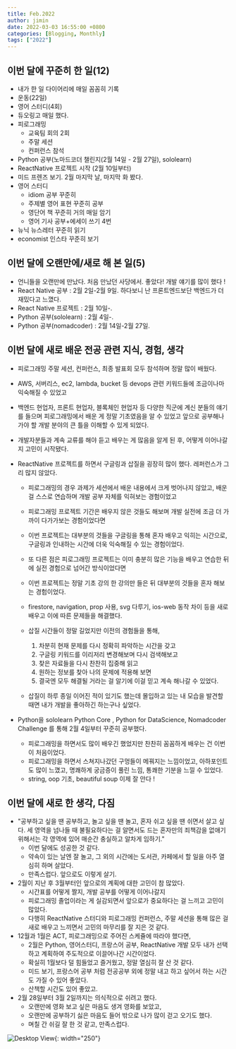 ```yaml
---
title: Feb.2022
author: jimin
date: 2022-03-03 16:55:00 +0800 
categories: [Blogging, Monthly]
tags: ["2022"]
---
```



## 이번 달에 꾸준히 한 일(12)

- 내가 한 일 다이어리에 매일 꼼꼼히 기록
- 운동(22일)
- 영어 스터디(4회)
- 듀오링고 매일 했다.
- 피로그래밍
    - 교육팀 회의 2회
    - 주말 세션
    - 컨퍼런스 참석
- Python 공부(노마드코더 챌린지(2월 14일 - 2월 27일), sololearn)
- ReactNative 프로젝트 시작 (2월 10일부터)
- 미드 프렌즈 보기. 2월 마지막 날, 마지막 화 봤다.
- 영어 스터디
    - idiom 공부 꾸준히
    - 주제별 영어 표현 꾸준히 공부
    - 영단어 책 꾸준히 거의 매일 암기
    - 영어 기사 공부+에세이 쓰기 4번
- 뉴닉 뉴스레터 꾸준히 읽기
- economist 인스타 꾸준히 보기


## 이번 달에 오랜만에/새로 해 본 일(5)

- 언니들을 오랜만에 만났다. 처음 만났던 사당에서. 좋았다! 개발 얘기를 많이 했다 !
- React Native 공부 : 2월 2일-2월 9일. 하다보니 난 프론트엔드보단 백엔드가 더 재밌다고 느꼈다.
- React Native 프로젝트 : 2월 10일-.
- Python 공부(sololearn) : 2월 4일-.
- Python 공부(nomadcoder) : 2월 14일-2월 27일.



## 이번 달에 새로 배운 전공 관련 지식, 경험, 생각

- 피로그래밍 주말 세션, 컨퍼런스, 최종 발표회 모두 참석하며 정말 많이 배웠다.
- AWS, 서버리스, ec2, lambda, bucket 등 devops 관련 키워드들에 조금이나마 익숙해질 수 있었고
- 백엔드 현업자, 프론트 현업자, 블록체인 현업자 등 다양한 직군에 계신 분들의 얘기를 들으며 피로그래밍에서 배운 게 정말 기초였음을 알 수 있었고 앞으로 공부해나가야 할 개발 분야의 큰 틀을 이해할 수 있게 되었다. 
- 개발자분들과 계속 교류를 해야 듣고 배우는 게 많음을 알게 된 후, 어떻게 이어나갈지 고민이 시작됐다. 

- ReactNative 프로젝트를 하면서 구글링과 삽질을 굉장히 많이 했다. 레퍼런스가 그리 많지 않았다.
    - 피로그래밍의 경우 과제가 세션에서 배운 내용에서 크게 벗어나지 않았고, 배운 걸 스스로 연습하며 개발 공부 자체를 익혀보는 경험이었고
    - 피로그래밍 프로젝트 기간은 배우지 않은 것들도 해보며 개발 실전에 조금 더 가까이 다가가보는 경험이었다면
    - 이번 프로젝트는 대부분의 것들을 구글링을 통해 혼자 배우고 익히는 시간으로, 구글링과 인내하는 시간에 더욱 익숙해질 수 있는 경험이었다.

    - 또 다른 점은 피로그래밍 프로젝트는 이미 충분히 많은 기능을 배우고 연습한 뒤에 실전 경험으로 넘어간 방식이었다면 
    - 이번 프로젝트는 정말 기초 강의 한 강의만 들은 뒤 대부분의 것들을 혼자 해보는 경험이었다.
    - firestore, navigation, prop 사용, svg 다루기, ios-web 동작 차이 등을 새로 배우고 이에 따른 문제들을 해결했다. 
    - 삽질 시간들이 정말 길었지만 이전의 경험들을 통해, 
        1. 차분히 현재 문제를 다시 정확히 파악하는 시간을 갖고 
        2. 구글링 키워드를 이리저리 변경해보며 다시 검색해보고
        3. 찾은 자료들을 다시 찬찬히 집중해 읽고
        4. 원하는 정보를 찾아 나의 문제에 적용해 보면 
        5. 결국엔 모두 해결될 거라는 걸 알기에 이걸 믿고 계속 해나갈 수 있었다. 
    - 삽질이 하루 종일 이어진 적이 있기도 했는데 몰입하고 있는 내 모습을 발견할 때면 내가 개발을 좋아하긴 하는구나 싶었다.

- Python을 sololearn Python Core , Python for DataScience, Nomadcoder Challenge 를 통해 2월 4일부터 꾸준히 공부했다. 
    - 피로그래밍을 하면서도 많이 배우긴 했었지만 찬찬히 꼼꼼하게 배우는 건 이번이 처음이었다. 
    - 피로그래밍을 하면서 스쳐지나갔던 구멍들이 메꿔지는 느낌이었고, 아하포인트도 많이 느꼈고, 명쾌하게 궁금증이 풀린 느낌, 통쾌한 기분을 느낄 수 있었다. 
    - string, oop 기초, beautiful soup 이제 잘 안다 !



## 이번 달에 새로 한 생각, 다짐

- "공부하고 싶을 땐 공부하고, 놀고 싶을 땐 놀고, 혼자 쉬고 싶을 땐 쉬면서 살고 싶다. 세 영역을 넘나들 때 불필요하다는 걸 알면서도 드는 혼자만의 죄책감을 없애기 위해서는 각 영역에 있어 매순간 충실하고 알차게 임하기." 
    - 이번 달에도 성공한 것 같다. 
    - 약속이 있는 날엔 잘 놀고, 그 외의 시간에는 도서관, 카페에서 할 일을 아주 열심히 하며 살았다. 
    - 만족스럽다. 앞으로도 이렇게 살기.
- 2월이 지난 후 3월부터인 앞으로의 계획에 대한 고민이 참 많았다. 
    - 시간표를 어떻게 짤지, 개발 공부를 어떻게 이어나갈지
    -  피로그래밍 졸업이라는 게 실감되면서 앞으로가 중요하다는 걸 느끼고 고민이 많았다. 
    - 다행히 ReactNative 스터디와 피로그래밍 컨퍼런스, 주말 세션을 통해 많은 걸 새로 배우고 느끼면서 고민의 마무리를 잘 지은 것 같다.
- 12월과 1월은 ACT, 피로그래밍으로 주어진 스케쥴에 따라야 했다면, 
    - 2월은 Python, 영어스터디, 프랑스어 공부, ReactNative 개발 모두 내가 선택하고 계획하여 주도적으로 이끌어나간 시간이었다. 
    - 확실히 1월보다 덜 힘들었고 즐거웠고, 정말 열심히 잘 산 것 같다. 
    - 미드 보기, 프랑스어 공부 처럼 전공공부 외에 정말 내고 하고 싶어서 하는 시간도 가질 수 있어 좋았다. 
    - 산책할 시간도 있어 좋았고.
- 2월 28일부터 3월 2일까지는 의식적으로 쉬려고 했다.
    - 오랜만에 영화 보고 싶은 마음도 생겨 영화를 보았고, 
    - 오랜만에 공부하기 싫은 마음도 들어 밖으로 나가 많이 걷고 오기도 했다. 
    - 며칠 간 쉬길 잘 한 것 같고, 만족스럽다.


![Desktop View](https://img1.daumcdn.net/thumb/R1280x0/?scode=mtistory2&fname=https%3A%2F%2Fblog.kakaocdn.net%2Fdn%2Fbq878j%2FbtruXTx8iOD%2FxY7za2oagiEhTI6mc64mAk%2Fimg.jpg){: width="250"}